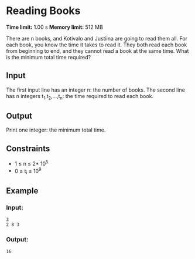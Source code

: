 # Reading Books
**Time limit:** 1.00 s **Memory limit:** 512 MB

There are n books, and Kotivalo and Justiina are going to read them all. For each book, you know the time it takes to read it.
They both read each book from beginning to end, and they cannot read a book at the same time. What is the minimum total time required?

## Input

The first input line has an integer n: the number of books.
The second line has n integers t<sub>1</sub>,t<sub>2</sub>,...,t<sub>n</sub>: the time required to read each book.

## Output
Print one integer: the minimum total time.

## Constraints

- 1 &le; n &le; 2* 10<sup>5</sup>
- 0 &le; t<sub>i</sub> &le; 10<sup>9</sup>


## Example
### Input:
```
3
2 8 3
```
### Output:
```
16
```  



